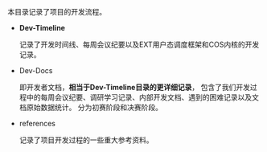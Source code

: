 本目录记录了项目的开发流程。 
* **Dev-Timeline** 

  记录了开发时间线、每周会议纪要以及EXT用户态调度框架和COS内核的开发记录。 

* Dev-Docs 

  即开发者文档，**相当于Dev-Timeline目录的更详细记录**， 
  包含了我们开发过程中的每周会议纪要、调研学习记录、内部开发文档、遇到的困难记录以及文档原始数据统计。 
  分为初赛阶段和决赛阶段。 

* references

  记录了项目开发过程的一些重大参考资料。